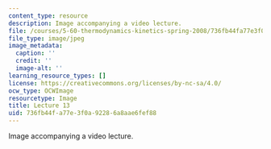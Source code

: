 ```yaml
---
content_type: resource
description: Image accompanying a video lecture.
file: /courses/5-60-thermodynamics-kinetics-spring-2008/736fb44fa77e3f0a92286a8aae6fef88_lec13_th.jpg
file_type: image/jpeg
image_metadata:
  caption: ''
  credit: ''
  image-alt: ''
learning_resource_types: []
license: https://creativecommons.org/licenses/by-nc-sa/4.0/
ocw_type: OCWImage
resourcetype: Image
title: Lecture 13
uid: 736fb44f-a77e-3f0a-9228-6a8aae6fef88
---
```

Image accompanying a video lecture.
